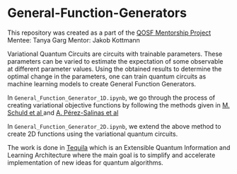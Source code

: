 # General-Function-Generators

This repository was created as a part of the [QOSF Mentorship Project](https://qosf.org/qc_mentorship/)
<br>
Mentee: Tanya Garg
Mentor: Jakob Kottmann

Variational Quantum Circuits are circuits with trainable parameters. These parameters can be varied to estimate the expectation of some observable at different parameter values. Using the obtained results to determine the optimal change in the parameters, one can train quantum circuits as machine learning models to create General Function Generators.

In `General_Function_Generator_1D.ipynb`, we go through the process of creating variational objective functions by following the methods given in [ M. Schuld et al ](https://arxiv.org/pdf/2008.08605.pdf) and [A. Pérez-Salinas et al](https://arxiv.org/pdf/2102.04032.pdf)

In `General_Function_Generator_2D.ipynb`, we extend the above method to create 2D functions using the variational quantum circuits.

The work is done in [Tequila](https://github.com/aspuru-guzik-group/tequila) which is an Extensible Quantum Information and Learning Architecture where the main goal is to simplify and accelerate implementation of new ideas for quantum algorithms.

